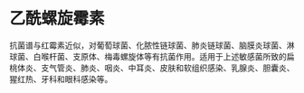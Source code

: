 # 乙酰螺旋霉素

抗菌谱与红霉素近似，对葡萄球菌、化脓性链球菌、肺炎链球菌、脑膜炎球菌、淋球菌、白喉杆菌、支原体、梅毒螺旋体等有抗菌作用。适用于上述敏感菌所致的扁桃体炎、支气管炎、肺炎、咽炎、中耳炎、皮肤和软组织感染、乳腺炎、胆囊炎、猩红热、牙科和眼科感染等。